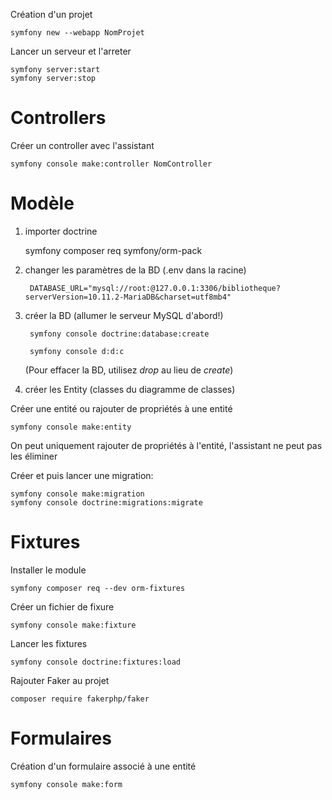 Création d'un projet

    symfony new --webapp NomProjet


Lancer un serveur et l'arreter

    symfony server:start
    symfony server:stop

# Controllers

Créer un controller avec l'assistant

    symfony console make:controller NomController



# Modèle

1. importer doctrine

    symfony composer req symfony/orm-pack

2. changer les paramètres de la BD (.env dans la racine)

        DATABASE_URL="mysql://root:@127.0.0.1:3306/bibliotheque?serverVersion=10.11.2-MariaDB&charset=utf8mb4"

3. créer la BD (allumer le serveur MySQL d'abord!)

        symfony console doctrine:database:create

        symfony console d:d:c

    (Pour effacer la BD, utilisez *drop* au lieu de *create*)

4. créer les Entity (classes du diagramme de classes)

Créer une entité ou rajouter de propriétés à une entité

    symfony console make:entity

On peut uniquement rajouter de propriétés à l'entité, l'assistant ne peut pas les éliminer

Créer et puis lancer une migration:

    symfony console make:migration
    symfony console doctrine:migrations:migrate


# Fixtures

Installer le module

    symfony composer req --dev orm-fixtures

Créer un fichier de fixure

    symfony console make:fixture

Lancer les fixtures

    symfony console doctrine:fixtures:load

Rajouter Faker au projet

    composer require fakerphp/faker

# Formulaires

Création d'un formulaire associé à une entité

    symfony console make:form